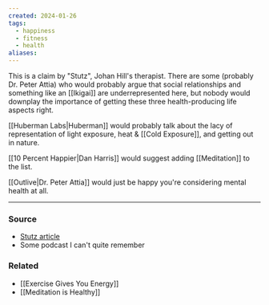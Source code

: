 ```yaml
---
created: 2024-01-26
tags:
  - happiness
  - fitness
  - health
aliases:
---
```

This is a claim by "Stutz", Johan Hill's therapist. There are some (probably Dr. Peter Attia) who would probably argue that social relationships and something like an [[Ikigai]] are underrepresented here, but nobody would downplay the importance of getting these three health-producing life aspects right. 

[[Huberman Labs|Huberman]] would probably talk about the lacy of representation of light exposure, heat & [[Cold Exposure]], and getting out in nature. 

[[10 Percent Happier|Dan Harris]] would suggest adding [[Meditation]] to the list.

[[Outlive|Dr. Peter Attia]] would just be happy you're considering mental health at all.

---
### Source
- [Stutz article](https://theconversation.com/netflix-psychiatrist-phil-stutz-says-85-of-early-therapy-gains-are-down-to-lifestyle-changes-is-he-right-195567)
- Some podcast I can't quite remember

### Related
- [[Exercise Gives You Energy]]
- [[Meditation is Healthy]]